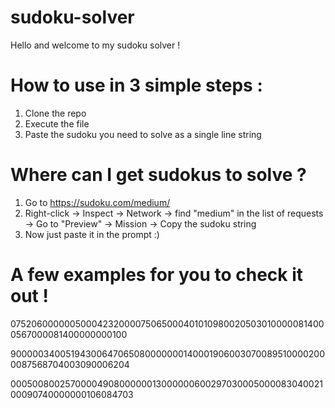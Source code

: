# sudoku-solver

Hello and welcome to my sudoku solver !

# How to use in 3 simple steps :

1. Clone the repo
2. Execute the file
3. Paste the sudoku you need to solve as a single line string


# Where can I get sudokus to solve ? 

1. Go to https://sudoku.com/medium/
2. Right-click -> Inspect -> Network -> find "medium" in the list of requests -> Go to "Preview" -> Mission -> Copy the sudoku string
3. Now just paste it in the prompt :) 


# A few examples for you to check it out !

075206000000500042320000750650004010109800205030100000814000567000081400000000100

900000340051943006470650800000001400019060030700895100002000087568704003090006204

000500800257000049080000001300000060029703000500008304002100090740000000106084703


